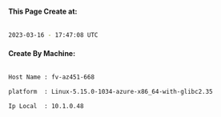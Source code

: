 
   
#### This Page Create at:

```bash

2023-03-16 - 17:47:08 UTC

```

#### Create By Machine:

```bash

Host Name : fv-az451-668

platform  : Linux-5.15.0-1034-azure-x86_64-with-glibc2.35

Ip Local  : 10.1.0.48

```

